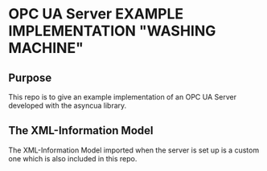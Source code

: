 # OPC UA Server EXAMPLE IMPLEMENTATION "WASHING MACHINE"

## Purpose
This repo is to give an example implementation of an OPC UA Server developed with the asyncua library.

## The XML-Information Model 
The XML-Information Model imported when the server is set up is a custom one which is also included in this repo.

